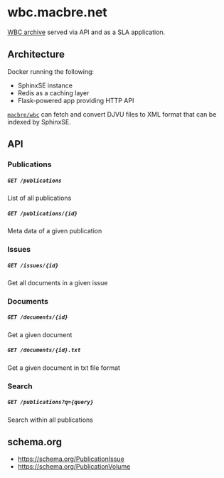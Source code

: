 # wbc.macbre.net

[WBC archive](http://www.wbc.poznan.pl/dlibra) served via API and as a SLA application.

## Architecture

Docker running the following:

* SphinxSE instance
* Redis as a caching layer
* Flask-powered app providing HTTP API

[`macbre/wbc`](https://github.com/macbre/wbc) can fetch and convert DJVU files to XML format that can be indexed by SphinxSE.

## API

### Publications

##### `GET /publications`

List of all publications

##### `GET /publications/{id}`

Meta data of a given publication

### Issues

##### `GET /issues/{id}`

Get all documents in a given issue

### Documents

##### `GET /documents/{id}`

Get a given document

##### `GET /documents/{id}.txt`

Get a given document in txt file format

### Search

##### `GET /publications?q={query}`

Search within all publications


## schema.org

* https://schema.org/PublicationIssue
* https://schema.org/PublicationVolume
